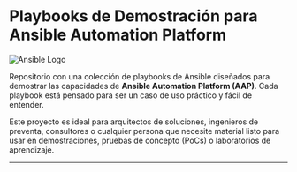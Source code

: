 # Playbooks de Demostración para Ansible Automation Platform

![Ansible Logo](https://img.shields.io/badge/Ansible-Automation%20Platform-red?style=for-the-badge&logo=ansible)

Repositorio con una colección de playbooks de Ansible diseñados para demostrar las capacidades de **Ansible Automation Platform (AAP)**. Cada playbook está pensado para ser un caso de uso práctico y fácil de entender.

Este proyecto es ideal para arquitectos de soluciones, ingenieros de preventa, consultores o cualquier persona que necesite material listo para usar en demostraciones, pruebas de concepto (PoCs) o laboratorios de aprendizaje.

---
